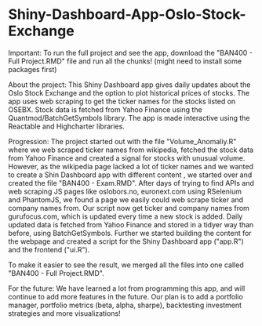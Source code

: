 # Shiny-Dashboard-App-Oslo-Stock-Exchange
Important: To run the full project and see the app, download the "BAN400 - Full Project.RMD" file and run all the chunks! (might need to install some packages first)

About the project:
This Shiny Dashboard app gives daily updates about the Oslo Stock Exchange and the option to plot historical prices of stocks. 
The app uses web scraping to get the ticker names for the stocks listed on OSEBX. 
Stock data is fetched from Yahoo Finance using the Quantmod/BatchGetSymbols library. 
The app is made interactive using the Reactable and Highcharter libraries.

Progression:
The project started out with the file "Volume_Anomaliy.R" where we web scraped ticker names from wikipedia, fetched the stock data from Yahoo Finance and
created a signal for stocks with unusual volume. However, as the wikipedia page lacked a lot of ticker names and we wanted to create a Shin Dashboard app with different content
, we started over and created the file "BAN400 - Exam.RMD". After days of trying to find APIs and web scraping JS pages like oslobors.no, euronext.com using RSelenium and PhantomJS, we
found a page we easily could web scrape ticker and company names from. Our script now get ticker and company names from gurufocus.com, which is updated every time a new stock is added.
Daily updated data is fetched from Yahoo Finance and stored in a tidyer way than before, using BatchGetSymbols. Further we started building the content for the webpage and created a
script for the Shiny Dashboard app ("app.R") and the frontend ("ui.R").

To make it easier to see the result, we merged all the files into one called "BAN400 - Full Project.RMD".

For the future:
We have learned a lot from programming this app, and will continue to add more features in the future. 
Our plan is to add a portfolio manager, portfolio metrics (beta, alpha, sharpe), backtesting investment strategies 
and more visualizations!
